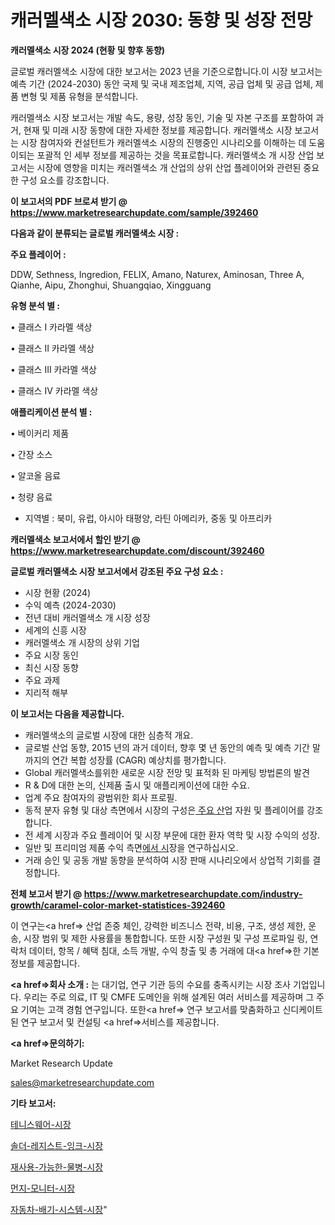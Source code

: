 # 캐러멜색소 시장 2030: 동향 및 성장 전망

<strong>캐러멜색소 시장 2024 (현황 및 향후 동향)</strong>

글로벌 캐러멜색소 시장에 대한 보고서는 2023 년을 기준으로합니다.이 시장 보고서는 예측 기간 (2024-2030) 동안 국제 및 국내 제조업체, 지역, 공급 업체 및 공급 업체, 제품 변형 및 제품 유형을 분석합니다.

캐러멜색소 시장 보고서는 개발 속도, 용량, 성장 동인, 기술 및 자본 구조를 포함하여 과거, 현재 및 미래 시장 동향에 대한 자세한 정보를 제공합니다. 캐러멜색소 시장 보고서는 시장 참여자와 컨설턴트가 캐러멜색소 시장의 진행중인 시나리오를 이해하는 데 도움이되는 포괄적 인 세부 정보를 제공하는 것을 목표로합니다. 캐러멜색소 개 시장 산업 보고서는 시장에 영향을 미치는 캐러멜색소 개 산업의 상위 산업 플레이어와 관련된 중요한 구성 요소를 강조합니다.



<strong>이 보고서의 PDF 브로셔 받기 @ <a href=https://www.marketresearchupdate.com/sample/392460>https://www.marketresearchupdate.com/sample/392460</a></strong>



<strong>다음과 같이 분류되는 글로벌 캐러멜색소 시장 :</strong>



<strong>주요 플레이어 :</strong>

DDW, Sethness, Ingredion, FELIX, Amano, Naturex, Aminosan, Three A, Qianhe, Aipu, Zhonghui, Shuangqiao, Xingguang



<strong>유형 분석 별 :</strong>

• 클래스 I 카라멜 색상

• 클래스 II 카라멜 색상

• 클래스 III 카라멜 색상

• 클래스 IV 카라멜 색상



<strong>애플리케이션 분석 별 :</strong>

• 베이커리 제품

• 간장 소스

• 알코올 음료

• 청량 음료

<ul>
  <li>지역별 : 북미, 유럽, 아시아 태평양, 라틴 아메리카, 중동 및 아프리카</li>
</ul>


<strong>캐러멜색소 보고서에서 할인 받기 @ <a href=https://www.marketresearchupdate.com/discount/392460>https://www.marketresearchupdate.com/discount/392460</a></strong>



<strong>글로벌 캐러멜색소 시장 보고서에서 강조된 주요 구성 요소 :</strong>
<ul>
  <li>시장 현황 (2024)</li>
  <li>수익 예측 (2024-2030)</li>
  <li>전년 대비 캐러멜색소 개 시장 성장</li>
  <li>세계의 신흥 시장</li>
  <li>캐러멜색소 개 시장의 상위 기업</li>
  <li>주요 시장 동인</li>
  <li>최신 시장 동향</li>
  <li>주요 과제</li>
  <li>지리적 해부</li>
</ul>


<strong>이 보고서는 다음을 제공합니다.</strong>
<ul>
  <li>캐러멜색소의 글로벌 시장에 대한 심층적 개요.</li>
  <li>글로벌 산업 동향, 2015 년의 과거 데이터, 향후 몇 년 동안의 예측 및 예측 기간 말까지의 연간 복합 성장률 (CAGR) 예상치를 평가합니다.</li>
  <li>Global 캐러멜색소를위한 새로운 시장 전망 및 표적화 된 마케팅 방법론의 발견</li>
  <li>R &amp; D에 대한 논의, 신제품 출시 및 애플리케이션에 대한 수요.</li>
  <li>업계 주요 참여자의 광범위한 회사 프로필.</li>
  <li>동적 분자 유형 및 대상 측면에서 시장의 구성은<a href=> 주요 산</a>업 자원 및 플레이어를 강조합니다.</li>
  <li>전 세계 시장과 주요 플레이어 및 시장 부문에 대한 환자 역학 및 시장 수익의 성장.</li>
  <li>일반 및 프리미엄 제품 수익 측면<a href=>에서 시</a>장을 연구하십시오.</li>
  <li>거래 승인 및 공동 개발 동향을 분석하여 시장 판매 시나리오에서 상업적 기회를 결정합니다.</li>
</ul>



<strong>전체 보고서 받기 @ <a href=https://www.marketresearchupdate.com/industry-growth/caramel-color-market-statistices-392460>https://www.marketresearchupdate.com/industry-growth/caramel-color-market-statistices-392460</a></strong>

이 연구는<a href=> 산업 존중</a> 체인, 강력한 비즈니스 전략, 비용, 구조, 생성 제한, 운송, 시장 범위 및 제한 사용률을 통합합니다. 또한 시장 구성원 및 구성 프로파일 링, 연락처 데이터, 항목 / 혜택 침대, 소득 개발, 수익 창출 및 총 거래에 대<a href=>한 기본 </a>정보를 제공합니다.



<strong><a href=>회사 소</a>개 :</strong>
는 대기업, 연구 기관 등의 수요를 충족시키는 시장 조사 기업입니다. 우리는 주로 의료, IT 및 CMFE 도메인을 위해 설계된 여러 서비스를 제공하며 그 주요 기여는 고객 경험 연구입니다. 또한<a href=> 연구 보</a>고서를 맞춤화하고 신디케이트 된 연구 보고서 및 컨설팅 <a href=>서비스</a>를 제공합니다.



<strong><a href=>문의하기:</a></strong>

Market Research Update

sales@marketresearchupdate.com



<strong>기타 보고서:</strong>

<a href=https://www.linkedin.com/pulse/테니스웨어-시장-동향-및-성장-전망-consumer-connection-chronicles-24-/>테니스웨어-시장</a>

<a href=https://www.linkedin.com/pulse/솔더-레지스트-잉크-시장-규모-및-성장-2023-data-dive-diaries-24-analysis-unqyf/>솔더-레지스트-잉크-시장</a>

<a href=https://www.linkedin.com/pulse/재사용-가능한-물병-시장-세분화-연구-및-목표-고객2029년-market-matrix-musings-analysis-syywf/>재사용-가능한-물병-시장</a>

<a href=https://www.linkedin.com/pulse/먼지-모니터-시장-경쟁-분석-및-성장-잠재력-2029-survey-spotlight-pro-24-analysis-yxmbf/>먼지-모니터-시장</a>

<a href=https://www.linkedin.com/pulse/자동차-배기-시스템-시장-현재-및-미래-성장-2030-trend-tracking-tips-360-analysis-ngotf/>자동차-배기-시스템-시장</a>"
